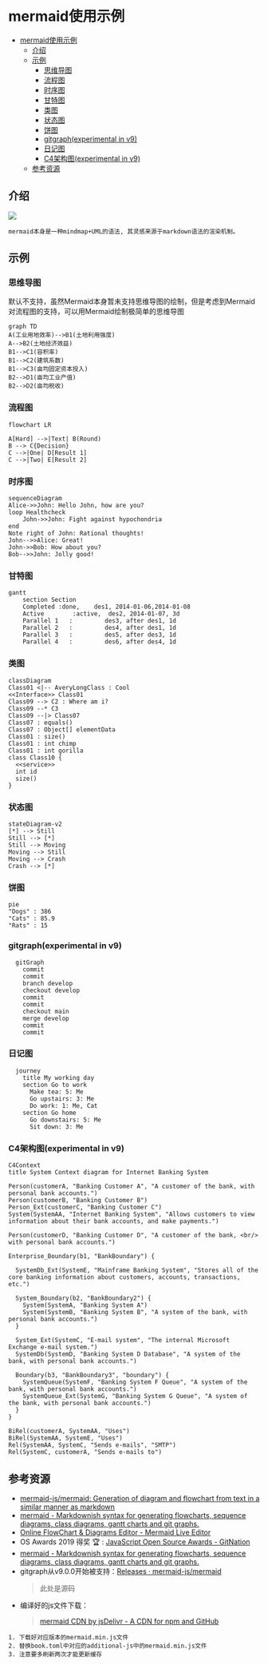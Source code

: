 # mermaid使用示例

<!--ts-->
* [mermaid使用示例](#mermaid使用示例)
   * [介绍](#介绍)
   * [示例](#示例)
      * [思维导图](#思维导图)
      * [流程图](#流程图)
      * [时序图](#时序图)
      * [甘特图](#甘特图)
      * [类图](#类图)
      * [状态图](#状态图)
      * [饼图](#饼图)
      * [gitgraph(experimental in v9)](#gitgraphexperimental-in-v9)
      * [日记图](#日记图)
      * [C4架构图(experimental in v9)](#c4架构图experimental-in-v9)
   * [参考资源](#参考资源)

<!-- Created by https://github.com/ekalinin/github-markdown-toc -->
<!-- Added by: runner, at: Fri Jul 22 15:59:56 UTC 2022 -->

<!--te-->

## 介绍

![](https://mermaid-js.github.io/mermaid/img/header.png)

```admonish info title='mermaid'
mermaid本身是一种mindmap+UML的语法, 其灵感来源于markdown语法的渲染机制。
```

## 示例
### 思维导图
默认不支持，虽然Mermaid本身暂未支持思维导图的绘制，但是考虑到Mermaid对流程图的支持，可以用Mermaid绘制极简单的思维导图

```mermaid
graph TD
A(工业用地效率)-->B1(土地利用强度)
A-->B2(土地经济效益)
B1-->C1(容积率)
B1-->C2(建筑系数)
B1-->C3(亩均固定资本投入)
B2-->D1(亩均工业产值)
B2-->D2(亩均税收)
```

### 流程图

```mermaid
flowchart LR

A[Hard] -->|Text| B(Round)
B --> C{Decision}
C -->|One| D[Result 1]
C -->|Two| E[Result 2]
```

### 时序图

```mermaid
sequenceDiagram
Alice->>John: Hello John, how are you?
loop Healthcheck
    John->>John: Fight against hypochondria
end
Note right of John: Rational thoughts!
John-->>Alice: Great!
John->>Bob: How about you?
Bob-->>John: Jolly good!
```

### 甘特图

```mermaid
gantt
    section Section
    Completed :done,    des1, 2014-01-06,2014-01-08
    Active        :active,  des2, 2014-01-07, 3d
    Parallel 1   :         des3, after des1, 1d
    Parallel 2   :         des4, after des1, 1d
    Parallel 3   :         des5, after des3, 1d
    Parallel 4   :         des6, after des4, 1d
```

### 类图

```mermaid
classDiagram
Class01 <|-- AveryLongClass : Cool
<<Interface>> Class01
Class09 --> C2 : Where am i?
Class09 --* C3
Class09 --|> Class07
Class07 : equals()
Class07 : Object[] elementData
Class01 : size()
Class01 : int chimp
Class01 : int gorilla
class Class10 {
  <<service>>
  int id
  size()
}
```

### 状态图

```mermaid
stateDiagram-v2
[*] --> Still
Still --> [*]
Still --> Moving
Moving --> Still
Moving --> Crash
Crash --> [*]
```

### 饼图

```mermaid
pie
"Dogs" : 386
"Cats" : 85.9
"Rats" : 15
```

### gitgraph(experimental in v9)

```mermaid
  gitGraph
    commit
    commit
    branch develop
    checkout develop
    commit
    commit
    checkout main
    merge develop
    commit
    commit
```

### 日记图

```mermaid
  journey
    title My working day
    section Go to work
      Make tea: 5: Me
      Go upstairs: 3: Me
      Do work: 1: Me, Cat
    section Go home
      Go downstairs: 5: Me
      Sit down: 3: Me
```

### C4架构图(experimental in v9)

```mermaid
C4Context
title System Context diagram for Internet Banking System

Person(customerA, "Banking Customer A", "A customer of the bank, with personal bank accounts.")
Person(customerB, "Banking Customer B")
Person_Ext(customerC, "Banking Customer C")
System(SystemAA, "Internet Banking System", "Allows customers to view information about their bank accounts, and make payments.")

Person(customerD, "Banking Customer D", "A customer of the bank, <br/> with personal bank accounts.")

Enterprise_Boundary(b1, "BankBoundary") {

  SystemDb_Ext(SystemE, "Mainframe Banking System", "Stores all of the core banking information about customers, accounts, transactions, etc.")

  System_Boundary(b2, "BankBoundary2") {
    System(SystemA, "Banking System A")
    System(SystemB, "Banking System B", "A system of the bank, with personal bank accounts.")
  }

  System_Ext(SystemC, "E-mail system", "The internal Microsoft Exchange e-mail system.")
  SystemDb(SystemD, "Banking System D Database", "A system of the bank, with personal bank accounts.")

  Boundary(b3, "BankBoundary3", "boundary") {
    SystemQueue(SystemF, "Banking System F Queue", "A system of the bank, with personal bank accounts.")
    SystemQueue_Ext(SystemG, "Banking System G Queue", "A system of the bank, with personal bank accounts.")
  }
}

BiRel(customerA, SystemAA, "Uses")
BiRel(SystemAA, SystemE, "Uses")
Rel(SystemAA, SystemC, "Sends e-mails", "SMTP")
Rel(SystemC, customerA, "Sends e-mails to")
```

## 参考资源

- [mermaid-js/mermaid: Generation of diagram and flowchart from text in a similar manner as markdown](https://github.com/mermaid-js/mermaid)
- [mermaid - Markdownish syntax for generating flowcharts, sequence diagrams, class diagrams, gantt charts and git graphs.](https://mermaid-js.github.io/mermaid/#/)
- [Online FlowChart & Diagrams Editor - Mermaid Live Editor](https://mermaid.live/edit#pako:eNpNkE9rwzAMxb-K8WmDtlmSLW1zGKx_YIfBoOutyUG1lcQssYsjrytJvvuclsJ0Eu_3npDUcWEk8pQXtTmLCiyxj12mma-3wztYmbPp9LXf4y_1bPWwM07LxxtfjYStuw0K1Sqjh5u8vgY-NfZsc9hh62piYf6f7c-mZ9s7i3I-4Q3aBpT0e3SjM-NUYYMZT30rwX5nPNOD97mTBMKtVGQsTwuoW5xwcGS-LlrwlKzDu2mjoLTQ3MXagESf6ThdTuPBpWrJTxRGF6ocdWdrL1dEpzYNghHPSkWVO86EaYJWyfE71c8yCZIoWUAUYzKP4SWOpTiGy0URPYeFnD-FEfBhGP4AHgtu4w)
- OS Awards 2019 得奖 🏆 : [JavaScript Open Source Awards - GitNation](https://osawards.com/javascript/2019)
- [mermaid - Markdownish syntax for generating flowcharts, sequence diagrams, class diagrams, gantt charts and git graphs.](https://mermaid-js.github.io/mermaid/#/./integrations)
- gitgraph从v9.0.0开始被支持：[Releases · mermaid-js/mermaid](https://github.com/mermaid-js/mermaid/releases)
  > 此处是源码
- 编译好的js文件下载：
  > [mermaid CDN by jsDelivr - A CDN for npm and GitHub](https://www.jsdelivr.com/package/npm/mermaid?path=dist)

```admonish tip title='mdbook 更新mermaid版本'
1. 下载好对应版本的mermaid.min.js文件
2. 替换book.toml中对应的additional-js中的mermaid.min.js文件
3. 注意要多刷新两次才能更新缓存
```